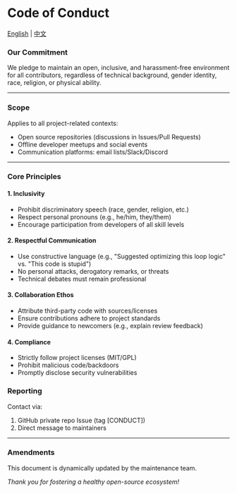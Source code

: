 # Code of Conduct

[English](CodeOfConduct.md) | [中文](CodeOfConduct_zh.md)

### Our Commitment
We pledge to maintain an open, inclusive, and harassment-free environment for all contributors, regardless of technical background, gender identity, race, religion, or physical ability.

---

### Scope
Applies to all project-related contexts:
- Open source repositories (discussions in Issues/Pull Requests)
- Offline developer meetups and social events
- Communication platforms: email lists/Slack/Discord

---

### Core Principles
#### 1. Inclusivity
- Prohibit discriminatory speech (race, gender, religion, etc.)
- Respect personal pronouns (e.g., he/him, they/them)
- Encourage participation from developers of all skill levels

#### 2. Respectful Communication
- Use constructive language (e.g., "Suggested optimizing this loop logic" vs. "This code is stupid")
- No personal attacks, derogatory remarks, or threats
- Technical debates must remain professional

#### 3. Collaboration Ethos
- Attribute third-party code with sources/licenses
- Ensure contributions adhere to project standards
- Provide guidance to newcomers (e.g., explain review feedback)

#### 4. Compliance
- Strictly follow project licenses (MIT/GPL)
- Prohibit malicious code/backdoors
- Promptly disclose security vulnerabilities

### Reporting
Contact via:
1. GitHub private repo Issue (tag [CONDUCT])
2. Direct message to maintainers

---

### Amendments
This document is dynamically updated by the maintenance team.

_Thank you for fostering a healthy open-source ecosystem!_
